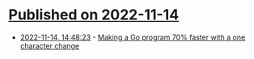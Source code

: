 # [Published on 2022-11-14](index.md)

* [2022-11-14, 14:48:23](https://lobste.rs/s/cpbsdp/making_go_program_70_faster_with_one) - [Making a Go program 70% faster with a one character change](https://hmarr.com/blog/go-allocation-hunting/)
